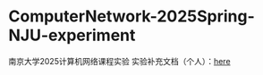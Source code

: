# ComputerNetwork-2025Spring-NJU-experiment
南京大学2025计算机网络课程实验
实验补充文档（个人）：[here](https://blueroaring-njus-organization.gitbook.io/njucs_25spring_network-exp_additional/)
